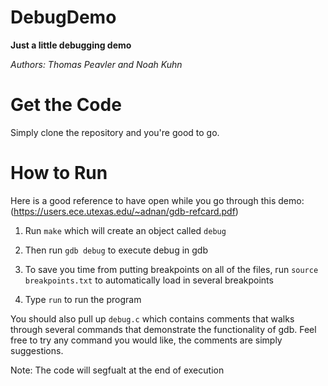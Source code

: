 # DebugDemo

**Just a little debugging demo**

*Authors: Thomas Peavler and Noah Kuhn*

# Get the Code
Simply clone the repository and you're good to go.

# How to Run
Here is a good reference to have open while you go through
this demo: (https://users.ece.utexas.edu/~adnan/gdb-refcard.pdf)

1) Run `make` which will create an object called `debug`

2) Then run `gdb debug` to execute debug in gdb

3) To save you time from putting breakpoints on all of the files, 
run `source breakpoints.txt` to automatically load in several
breakpoints

4) Type `run` to run the program

You should also pull up `debug.c` which contains comments that
walks through several commands that demonstrate the functionality
of gdb. Feel free to try any command you would like, the comments
are simply suggestions.

Note: The code will segfualt at the end of execution


